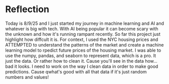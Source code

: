 <h1>Reflection</h1>
<p>
Today is 8/9/25 and I just started my journey in machine learning and AI and whatever is big with tech. With AI being popular it can become scary with the unknown and how it's running rampant recently.
So far this project just highlight how diffcult it is. For context, I used the NYC housing prices and ATTEMPTED to understand the patterns of the market and create a machine learning model to rpedict future prices of the housing market.  I was able to use the numpy, pandas, and seaborn to represent data, which is a pro. It just the data. Or rather how to clean it. Cause you'll see in the data how... bad it looks.
I need to work on the way I clean data in order to make good predictions. Cause qwhat's good with all that data if it's just random numbers and values!
</p>

